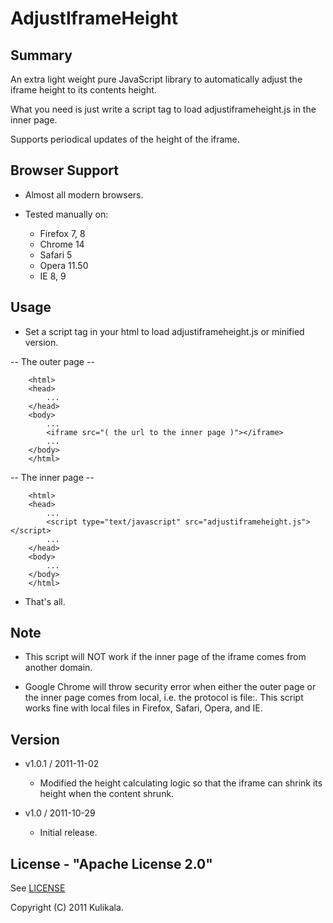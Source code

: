AdjustIframeHeight
===========================

## Summary

An extra light weight pure JavaScript library to automatically adjust
the iframe height to its contents height.

What you need is just write a script tag to load adjustiframeheight.js in the inner page.

Supports periodical updates of the height of the iframe.


## Browser Support

* Almost all modern browsers.

* Tested manually on:
	* Firefox 7, 8
	* Chrome 14
	* Safari 5
	* Opera 11.50
	* IE 8, 9


## Usage

* Set a script tag in your html to load adjustiframeheight.js or minified version.

-- The outer page --

```
	<html>
	<head>
		...
	</head>
	<body>
		...
		<iframe src="( the url to the inner page )"></iframe>
		...
	</body>
	</html>
```


-- The inner page --

```
	<html>
	<head>
		...
		<script type="text/javascript" src="adjustiframeheight.js"></script>
		...
	</head>
	<body>
		...
	</body>
	</html>
```

* That's all.


## Note

* This script will NOT work if the inner page of the iframe comes from another domain.

* Google Chrome will throw security error when either the outer page
  or the inner page comes from local, i.e. the protocol is file:.
  This script works fine with local files in Firefox, Safari, Opera, and IE.


## Version

* v1.0.1 / 2011-11-02
	* Modified the height calculating logic so that the iframe can shrink
	  its height when the content shrunk.

* v1.0 / 2011-10-29
	* Initial release.


## License - "Apache License 2.0"

See [LICENSE](https://github.com/kulikala/AdjustIframeHeight/blob/master/LICENSE)

Copyright (C) 2011 Kulikala.
